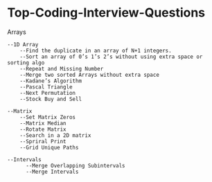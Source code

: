 # Top-Coding-Interview-Questions

Arrays

    --1D Array
        --Find the duplicate in an array of N+1 integers. 
        --Sort an array of 0’s 1’s 2’s without using extra space or sorting algo 
        --Repeat and Missing Number
        --Merge two sorted Arrays without extra space 
        --Kadane’s Algorithm
        --Pascal Triangle 
        --Next Permutation
        --Stock Buy and Sell
    
    --Matrix
        --Set Matrix Zeros 
        --Matrix Median
        --Rotate Matrix 
        --Search in a 2D matrix
        --Spriral Print
        --Grid Unique Paths 
  
    --Intervals
          --Merge Overlapping Subintervals
          --Merge Intervals
    
   
    
  
  
